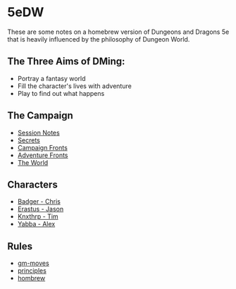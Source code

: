 # 5eDW

These are some notes on a homebrew version of
Dungeons and Dragons 5e that is heavily influenced
by the philosophy of Dungeon World.

## The Three Aims of DMing:

* Portray a fantasy world
* Fill the character's lives with adventure
* Play to find out what happens

## The Campaign

* [Session Notes](./notes)
* [Secrets](./secrets.md)
* [Campaign Fronts](./campaign-fronts/)
* [Adventure Fronts](./adventure-fronts/)
* [The World](./world.md)

## Characters

* [Badger - Chris](./characters/badger.md)
* [Erastus - Jason](./characters/erastus.md)
* [Knxthrp - Tim](./characters/knxthrp.md)
* [Yabba - Alex](./characters/yabba.md)

## Rules 

* [gm-moves](./rules/gm-moves.md)
* [principles](./rules/principles.md)
* [hombrew](./rules/homebrew.md)


